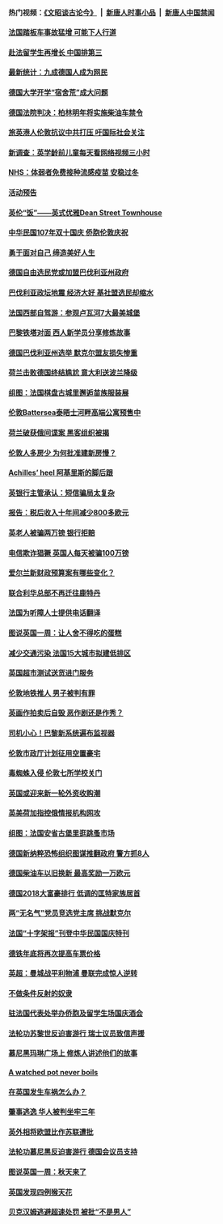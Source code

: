 #### 热门视频：[《文昭谈古论今》](https://github.com/gfw-breaker/wenzhao/blob/master/README.md?t=10180033) &nbsp;|&nbsp; [新唐人时事小品](https://github.com/gfw-breaker/ntdtv-comedy/blob/master/README.md?t=10180033) &nbsp;|&nbsp; [新唐人中国禁闻](https://github.com/gfw-breaker/ntdtv-news/blob/master/README.md?t=10180033)

#### [法国踏板车事故猛增 可能下人行道](../pages/nsc974/n10790752.md?t=10180033) 

#### [赴法留学生再增长 中国排第三](../pages/nsc974/n10790702.md?t=10180033) 

#### [最新统计：九成德国人成为网民](../pages/nsc974/n10789368.md?t=10180033) 

#### [德国大学开学“宿舍荒”成大问题](../pages/nsc974/n10789287.md?t=10180033) 

#### [德国法院判决：柏林明年将实施柴油车禁令](../pages/nsc974/n10788104.md?t=10180033) 

#### [旅英港人伦敦抗议中共打压 吁国际社会关注](../pages/nsc974/n10788264.md?t=10180033) 

#### [新调查：英学龄前儿童每天看网络视频三小时](../pages/nsc974/n10788331.md?t=10180033) 

#### [NHS：体弱者免费接种流感疫苗 安稳过冬](../pages/nsc974/n10788326.md?t=10180033) 

#### [活动预告](../pages/nsc974/n10788321.md?t=10180033) 

#### [英伦“饭”——英式优雅Dean Street Townhouse](../pages/nsc974/n10788313.md?t=10180033) 

#### [中华民国107年双十国庆 侨胞伦敦庆祝](../pages/nsc974/n10788304.md?t=10180033) 

#### [勇于面对自己 缔造美好人生](../pages/nsc974/n10788275.md?t=10180033) 

#### [德国自由选民党或加盟巴伐利亚州政府](../pages/nsc974/n10788073.md?t=10180033) 

#### [巴伐利亚政坛地震  经济大好 基社盟选民却缩水](../pages/nsc974/n10787951.md?t=10180033) 

#### [法国西部自驾游：参观卢瓦河7大最美城堡](../pages/nsc974/n10760218.md?t=10180033) 

#### [巴黎铁塔对面 西人新学员分享修炼故事](../pages/nsc974/n10786939.md?t=10180033) 

#### [德国巴伐利亚州选举 默克尔盟友损失惨重](../pages/nsc974/n10783385.md?t=10180033) 

#### [荷兰击败德国终结尴尬 意大利送波兰降级](../pages/nsc974/n10783771.md?t=10180033) 

#### [组图：法国棋盘古城里邂逅苗族服装展](../pages/nsc974/n10781596.md?t=10180033) 

#### [伦敦Battersea泰晤士河畔高端公寓预售中](../pages/nsc974/n10780029.md?t=10180033) 

#### [荷兰破获俄间谍案 黑客组织被揭](../pages/nsc974/n10779265.md?t=10180033) 

#### [伦敦人多房少 为何批准建新房慢？](../pages/nsc974/n10779376.md?t=10180033) 

#### [Achilles’ heel 阿基里斯的脚后跟](../pages/nsc974/n10779364.md?t=10180033) 

#### [英银行主管承认：短信骗局太复杂](../pages/nsc974/n10779357.md?t=10180033) 

#### [报告：税后收入十年间减少800多欧元](../pages/nsc974/n10779342.md?t=10180033) 

#### [英老人被骗两万镑 银行拒赔](../pages/nsc974/n10779353.md?t=10180033) 

#### [电信欺诈猖獗 英国人每天被骗100万镑](../pages/nsc974/n10779322.md?t=10180033) 

#### [爱尔兰新财政预算案有哪些变化？](../pages/nsc974/n10779332.md?t=10180033) 

#### [联合利华总部不再迁往鹿特丹](../pages/nsc974/n10779315.md?t=10180033) 

#### [法国为听障人士提供电话翻译](../pages/nsc974/n10776654.md?t=10180033) 

#### [图说英国一周：让人舍不得吃的蛋糕](../pages/nsc974/n10776635.md?t=10180033) 

#### [减少交通污染 法国15大城市拟建低排区](../pages/nsc974/n10776580.md?t=10180033) 

#### [英国超市测试送货进门服务](../pages/nsc974/n10776623.md?t=10180033) 

#### [伦敦地铁推人 男子被判有罪](../pages/nsc974/n10776609.md?t=10180033) 

#### [英画作拍卖后自毁 恶作剧还是作秀？](../pages/nsc974/n10776576.md?t=10180033) 

#### [司机小心！巴黎新系统遍布监视器](../pages/nsc974/n10776510.md?t=10180033) 

#### [伦敦市政厅计划征用空置豪宅](../pages/nsc974/n10776569.md?t=10180033) 

#### [毒蜘蛛入侵 伦敦七所学校关门](../pages/nsc974/n10776564.md?t=10180033) 

#### [英国或迎来新一轮外资收购潮](../pages/nsc974/n10776549.md?t=10180033) 

#### [英美荷加指控俄情报机构网攻](../pages/nsc974/n10776535.md?t=10180033) 

#### [组图：法国安省古堡里逛跳蚤市场](../pages/nsc974/n10775210.md?t=10180033) 

#### [德国新纳粹恐怖组织图谋推翻政府 警方抓8人](../pages/nsc974/n10774321.md?t=10180033) 

#### [德国柴油车以旧换新 最高奖励一万欧元](../pages/nsc974/n10774269.md?t=10180033) 

#### [德国2018大富豪排行 低调的匡特家族居首](../pages/nsc974/n10774023.md?t=10180033) 

#### [两“无名气”党员竞选党主席 挑战默克尔](../pages/nsc974/n10774533.md?t=10180033) 

#### [法国“十字架报”刊登中华民国国庆特刊](../pages/nsc974/n10774543.md?t=10180033) 

#### [德铁年底将再次提高车票价格](../pages/nsc974/n10774155.md?t=10180033) 

#### [英超：曼城战平利物浦 曼联完成惊人逆转](../pages/nsc974/n10773638.md?t=10180033) 

#### [不做条件反射的奴隶](../pages/nsc974/n10771821.md?t=10180033) 

#### [驻法国代表处举办侨胞及留学生场国庆酒会](../pages/nsc974/n10769921.md?t=10180033) 

#### [法轮功苏黎世反迫害游行 瑞士议员致信声援](../pages/nsc974/n10767250.md?t=10180033) 

#### [慕尼黑玛琳广场上 修炼人讲述他们的故事](../pages/nsc974/n10762990.md?t=10180033) 

#### [A watched pot never boils](../pages/nsc974/n10763822.md?t=10180033) 

#### [在英国发生车祸怎么办？](../pages/nsc974/n10763811.md?t=10180033) 

#### [肇事逃逸 华人被判坐牢三年](../pages/nsc974/n10763799.md?t=10180033) 

#### [英外相将欧盟比作苏联遭批](../pages/nsc974/n10761274.md?t=10180033) 

#### [法轮功慕尼黑反迫害游行 德国会议员支持](../pages/nsc974/n10760664.md?t=10180033) 

#### [图说英国一周：秋天来了](../pages/nsc974/n10761380.md?t=10180033) 

#### [英国发现四例猴天花](../pages/nsc974/n10761362.md?t=10180033) 

#### [贝克汉姆逃避超速处罚 被批“不是男人”](../pages/nsc974/n10761349.md?t=10180033) 

